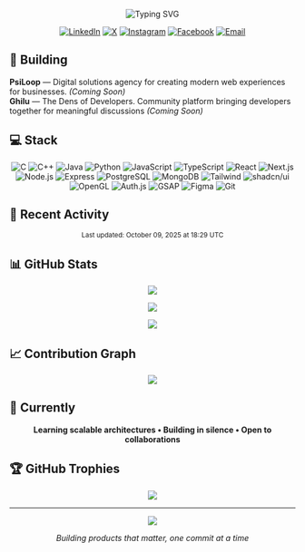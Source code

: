 <div align="center">

![Typing SVG](https://readme-typing-svg.demolab.com?font=Ubuntu&size=32&duration=2500&pause=1000&color=DC1B2E&background=00000000&center=true&vCenter=true&multiline=false&repeat=true&width=800&height=80&lines=Hello+World!;Welcome+to+my+GitHub;This+is+Iftekhar+Fahim;Software+Engineering+Student;Full+Stack+Developer;Entrepreneur;)

[![LinkedIn](https://img.shields.io/badge/LinkedIn-0077B5?style=flat&logo=linkedin&logoColor=white)](https://www.linkedin.com/in/iftekharalamfahim/)
[![X](https://img.shields.io/badge/X-000000?style=flat&logo=x&logoColor=white)](https://x.com/_IftekharFahim)
[![Instagram](https://img.shields.io/badge/Instagram-E4405F?style=flat&logo=instagram&logoColor=white)](https://www.instagram.com/_brainsect/)
[![Facebook](https://img.shields.io/badge/Facebook-1877F2?style=flat&logo=facebook&logoColor=white)](https://www.facebook.com/verminkafka)
[![Email](https://img.shields.io/badge/Email-EA4335?style=flat&logo=gmail&logoColor=white)](mailto:includefahim@gmail.com)

</div>

## 🚀 Building

**PsiLoop** — Digital solutions agency for creating modern web experiences for businesses. *(Coming Soon)*  
**Ghilu** — The Dens of Developers. Community platform bringing developers together for meaningful discussions *(Coming Soon)*

## 💻 Stack
<div align="center">  
  
![C](https://img.shields.io/badge/-C-A8B9CC?style=flat&logo=c&logoColor=black)
![C++](https://img.shields.io/badge/-C++-00599C?style=flat&logo=cplusplus&logoColor=white)
![Java](https://img.shields.io/badge/-Java-007396?style=flat&logo=openjdk&logoColor=white)
![Python](https://img.shields.io/badge/-Python-3776AB?style=flat&logo=python&logoColor=white)
![JavaScript](https://img.shields.io/badge/-JavaScript-F7DF1E?style=flat&logo=javascript&logoColor=black)
![TypeScript](https://img.shields.io/badge/-TypeScript-3178C6?style=flat&logo=typescript&logoColor=white)
![React](https://img.shields.io/badge/-React-61DAFB?style=flat&logo=react&logoColor=black)
![Next.js](https://img.shields.io/badge/-Next.js-000000?style=flat&logo=next.js&logoColor=white)
![Node.js](https://img.shields.io/badge/-Node.js-339933?style=flat&logo=node.js&logoColor=white)
![Express](https://img.shields.io/badge/-Express-000000?style=flat&logo=express&logoColor=white)
![PostgreSQL](https://img.shields.io/badge/-PostgreSQL-4169E1?style=flat&logo=postgresql&logoColor=white)
![MongoDB](https://img.shields.io/badge/-MongoDB-47A248?style=flat&logo=mongodb&logoColor=white)
![Tailwind](https://img.shields.io/badge/-Tailwind-06B6D4?style=flat&logo=tailwindcss&logoColor=white)
![shadcn/ui](https://img.shields.io/badge/-shadcn/ui-000000?style=flat&logo=shadcnui&logoColor=white)
![OpenGL](https://img.shields.io/badge/-OpenGL-5586A4?style=flat&logo=opengl&logoColor=white)
![Auth.js](https://img.shields.io/badge/-Auth.js-000000?style=flat&logo=auth0&logoColor=white)
![GSAP](https://img.shields.io/badge/-GSAP-88CE02?style=flat&logo=greensock&logoColor=black)
![Figma](https://img.shields.io/badge/-Figma-F24E1E?style=flat&logo=figma&logoColor=white)
![Git](https://img.shields.io/badge/-Git-F05032?style=flat&logo=git&logoColor=white)  

</div>  

## 📂 Recent Activity


<!--START_SECTION:activity-->
<!--END_SECTION:activity-->

<div align="center">
  <sub>Last updated: <!--LAST_UPDATED_START-->October 09, 2025 at 18:29 UTC<!--LAST_UPDATED_END--></sub>
</div>

## 📊 GitHub Stats

<div align="center">

![](https://github-readme-stats.vercel.app/api?username=iftekharalamfahim&show_icons=true&theme=dark&hide_border=true&bg_color=0D1117&title_color=58A6FF&icon_color=58A6FF&text_color=C9D1D9&count_private=true&include_all_commits=true)

![](https://github-readme-streak-stats.herokuapp.com/?user=iftekharalamfahim&theme=dark&hide_border=true&background=0D1117&ring=58A6FF&fire=58A6FF&currStreakLabel=58A6FF)

![](https://github-readme-stats.vercel.app/api/top-langs/?username=iftekharalamfahim&layout=compact&theme=dark&hide_border=true&bg_color=0D1117&title_color=58A6FF&text_color=C9D1D9&langs_count=8)

</div>

## 📈 Contribution Graph

<div align="center">

![](https://github-readme-activity-graph.vercel.app/graph?username=iftekharalamfahim&theme=github-dark&hide_border=true&bg_color=0D1117&color=58A6FF&line=58A6FF&point=C9D1D9)

</div>

## 🎯 Currently
<div align="center">  
  
**Learning scalable architectures • Building in silence • Open to collaborations**  

</div>

## 🏆 GitHub Trophies

<div align="center">

![](https://github-profile-trophy.vercel.app/?username=iftekharalamfahim&theme=darkhub&no-frame=true&no-bg=true&row=1&column=7)

</div>

---

<div align="center">

![](https://komarev.com/ghpvc/?username=iftekharalamfahim&color=58A6FF&style=flat)

*Building products that matter, one commit at a time*

</div>
